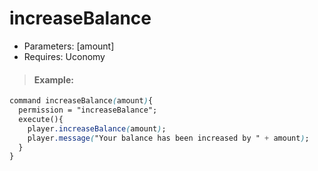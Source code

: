 # increaseBalance

* Parameters: \[amount\]
* Requires: Uconomy

> #### Example:

```css
command increaseBalance(amount){
  permission = "increaseBalance";
  execute(){
    player.increaseBalance(amount);
    player.message("Your balance has been increased by " + amount);
  }
}
```

